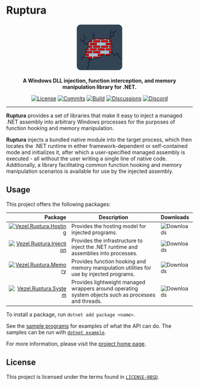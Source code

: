 # Ruptura

<div align="center">
    <img src="ruptura.svg"
         width="128" />
</div>

<p align="center">
    <strong>
        A Windows DLL injection, function interception, and memory manipulation
        library for .NET.
    </strong>
</p>

<div align="center">

[![License](https://img.shields.io/github/license/vezel-dev/ruptura?color=brown)](LICENSE-0BSD)
[![Commits](https://img.shields.io/github/commit-activity/m/vezel-dev/ruptura/master?label=commits&color=slateblue)](https://github.com/vezel-dev/ruptura/commits/master)
[![Build](https://img.shields.io/github/workflow/status/vezel-dev/ruptura/Build/master)](https://github.com/vezel-dev/ruptura/actions/workflows/build.yml)
[![Discussions](https://img.shields.io/github/discussions/vezel-dev/ruptura?color=teal)](https://github.com/vezel-dev/ruptura/discussions)
[![Discord](https://img.shields.io/discord/960716713136095232?color=peru&label=discord)](https://discord.gg/SdBCrRuNxY)

</div>

---

**Ruptura** provides a set of libraries that make it easy to inject a managed
.NET assembly into arbitrary Windows processes for the purposes of function
hooking and memory manipulation.

**Ruptura** injects a bundled native module into the target process, which then
locates the .NET runtime in either framework-dependent or self-contained mode
and initializes it, after which a user-specified managed assembly is executed -
all without the user writing a single line of native code. Additionally, a
library facilitating common function hooking and memory manipulation scenarios
is available for use by the injected assembly.

## Usage

This project offers the following packages:

| Package | Description | Downloads |
| -: | - | :- |
| [![Vezel.Ruptura.Hosting][hosting-img]][hosting-pkg] | Provides the hosting model for injected programs. | ![Downloads][hosting-dls] |
| [![Vezel.Ruptura.Injection][injection-img]][injection-pkg] | Provides the infrastructure to inject the .NET runtime and assemblies into processes. | ![Downloads][injection-dls] |
| [![Vezel.Ruptura.Memory][memory-img]][memory-pkg] | Provides function hooking and memory manipulation utilities for use by injected programs. | ![Downloads][memory-dls] |
| [![Vezel.Ruptura.System][system-img]][system-pkg] | Provides lightweight managed wrappers around operating system objects such as processes and threads. | ![Downloads][system-dls] |

[hosting-pkg]: https://www.nuget.org/packages/Vezel.Ruptura.Hosting
[injection-pkg]: https://www.nuget.org/packages/Vezel.Ruptura.Injection
[memory-pkg]: https://www.nuget.org/packages/Vezel.Ruptura.Memory
[system-pkg]: https://www.nuget.org/packages/Vezel.Ruptura.System

[hosting-img]: https://img.shields.io/nuget/v/Vezel.Ruptura.Hosting?label=Vezel.Ruptura.Hosting
[injection-img]: https://img.shields.io/nuget/v/Vezel.Ruptura.Injection?label=Vezel.Ruptura.Injection
[memory-img]: https://img.shields.io/nuget/v/Vezel.Ruptura.Memory?label=Vezel.Ruptura.Memory
[system-img]: https://img.shields.io/nuget/v/Vezel.Ruptura.System?label=Vezel.Ruptura.System

[hosting-dls]: https://img.shields.io/nuget/dt/Vezel.Ruptura.Hosting?label=
[injection-dls]: https://img.shields.io/nuget/dt/Vezel.Ruptura.Injection?label=
[memory-dls]: https://img.shields.io/nuget/dt/Vezel.Ruptura.Memory?label=
[system-dls]: https://img.shields.io/nuget/dt/Vezel.Ruptura.System?label=

To install a package, run `dotnet add package <name>`.

See the [sample programs](src/samples) for examples of what the API can do. The
samples can be run with
[`dotnet example`](https://github.com/patriksvensson/dotnet-example).

For more information, please visit the
[project home page](https://docs.vezel.dev/ruptura).

## License

This project is licensed under the terms found in
[`LICENSE-0BSD`](LICENSE-0BSD).
